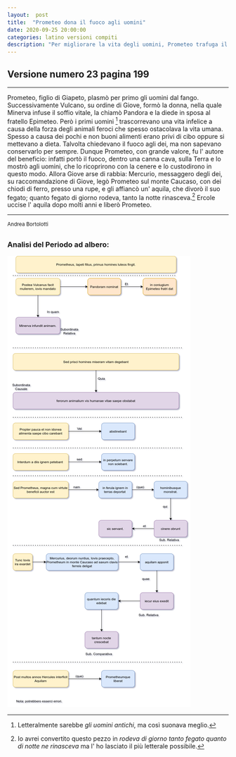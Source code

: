 ```yaml
---
layout:  post
title:  "Prometeo dona il fuoco agli uomini"
date: 2020-09-25 20:00:00
categories: latino versioni compiti
description: "Per migliorare la vita degli uomini, Prometeo trafuga il fuoco agli dei e lo porta sulla terra. Giove per punizione lo fa incatenare a una rupe del Caucaso, dove ogni notte un' aquila gli divora il fegato."
---
```



## Versione numero 23 pagina 199

---

Prometeo, figlio di Giapeto, plasmò per primo gli uomini dal fango. Successivamente Vulcano, su ordine di Giove, formò la donna, nella quale Minerva infuse il soffio vitale, la chiamò Pandora e la diede in sposa al fratello Epimeteo. Però i primi uomini [^1] trascorrevano una vita infelice a causa della forza degli animali feroci che spesso ostacolava la vita umana. Spesso a causa dei pochi e non buoni alimenti erano privi di cibo oppure si mettevano a dieta. Talvolta chiedevano il fuoco agli dei, ma non sapevano conservarlo per sempre. Dunque Prometeo, con grande valore, fu l' autore del beneficio: infatti portò il fuoco, dentro una canna cava,  sulla Terra e lo mostrò agli uomini, che lo ricoprirono con la cenere e lo custodirono in questo modo. Allora Giove arse di rabbia: Mercurio, messaggero degli dei, su raccomandazione di Giove, legò Prometeo sul monte Caucaso, con dei chiodi di ferro, presso una rupe, e gli affiancò un' aquila, che divorò il suo fegato; quanto fegato di giorno rodeva, tanto la notte rinasceva.[^2]
Ercole uccise l' aquila dopo molti anni e liberò Prometeo.

---

<sup>Andrea Bortolotti </sup>


[^1]: Letteralmente sarebbe _gli uomini antichi_, ma così suonava meglio.
[^2]: Io avrei convertito questo pezzo in _rodeva di giorno tanto fegato quanto di notte ne rinasceva_ ma  l' ho lasciato il più letterale possibile.


### Analisi del Periodo ad albero:

![Schema visuale analisi del periodo non trovato ( trollazione non riesco a programmare decentemente)](
/img/PrometheusIapetiFilius.png)
